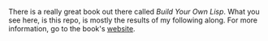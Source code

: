 There is a really great book out there called _Build Your Own Lisp_. What you
see here, is this repo, is mostly the results of my following along. For more
information, go to the book's [website](http://buildyourownlisp.com/).
